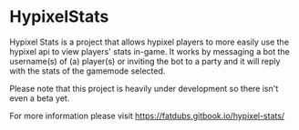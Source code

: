 # HypixelStats
Hypixel Stats is a project that allows hypixel players to more easily use the hypixel api to view players' stats in-game.
It works by messaging a bot the username(s) of (a) player(s) or inviting the bot to a party and it will reply with the stats of the gamemode selected.

Please note that this project is heavily under development so there isn't even a beta yet.

For more information please visit https://fatdubs.gitbook.io/hypixel-stats/
